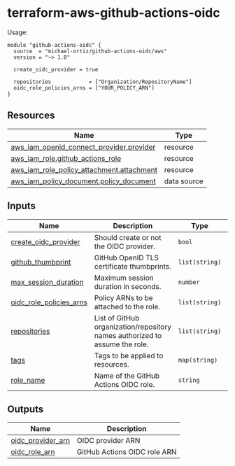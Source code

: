 # terraform-aws-github-actions-oidc

Usage:

```
module "github-actions-oidc" {
  source  = "michael-ortiz/github-actions-oidc/aws"
  version = "~> 1.0"

  create_oidc_provider = true

  repositories            = ["Organization/RepositoryName"]
  oidc_role_policies_arns = ["YOUR_POLICY_ARN"]
}
```

## Resources

| Name | Type |
|------|------|
| [aws_iam_openid_connect_provider.provider](https://registry.terraform.io/providers/hashicorp/aws/latest/docs/resources/iam_openid_connect_provider) | resource |
| [aws_iam_role.github_actions_role](https://registry.terraform.io/providers/hashicorp/aws/latest/docs/resources/iam_role) | resource |
| [aws_iam_role_policy_attachment.attachment](https://registry.terraform.io/providers/hashicorp/aws/latest/docs/resources/iam_role_policy_attachment) | resource |
| [aws_iam_policy_document.policy_document](https://registry.terraform.io/providers/hashicorp/aws/latest/docs/data-sources/iam_policy_document) | data source |

## Inputs

| Name | Description | Type | Default | Required |
|------|-------------|------|---------|:--------:|
| <a name="create_oidc_provider"></a> [create\_oidc\_provider](#input\_create\_oidc\_provider) | Should create or not the OIDC provider. | `bool` | `true` | no |
| <a name="input_github_thumbprints"></a> [github\_thumbprint](#input\_github\_thumbprint) | GitHub OpenID TLS certificate thumbprints. | `list(string)` | `6938fd4d98bab03faadb97b34396831e3780aea1`, `1c58a3a8518e8759bf075b76b750d4f2df264fcd` | no |
| <a name="input_max_session_duration"></a> [max\_session\_duration](#input\_max\_session\_duration) | Maximum session duration in seconds. | `number` | `3600` | no |
| <a name="oidc_role_policies_arns"></a> [oidc\_role\_policies\_arns](#input\_oidc\_role\_attach\_policies) | Policy ARNs to be attached to the role. | `list(string)` | `[]` | no |
| <a name="input_repositories"></a> [repositories](#input\_repositories) | List of GitHub organization/repository names authorized to assume the role. | `list(string)` | `[]` | no |
| <a name="input_tags"></a> [tags](#input\_tags) | Tags to be applied to resources. | `map(string)` | `{}` | no |
| <a name="input_role_name"></a> [role\_name](#input\_role\_name) | Name of the GitHub Actions OIDC role. | `string` | `github-actions-oidc-role` | no |


## Outputs

| Name | Description |
|------|-------------|
| <a name="output_oidc_provider_arn"></a> [oidc\_provider\_arn](#output\_oidc\_provider\_arn) | OIDC provider ARN |
| <a name="output_oidc_role"></a> [oidc\_role\_arn](#output\_oidc\_role) | GitHub Actions OIDC role ARN |

